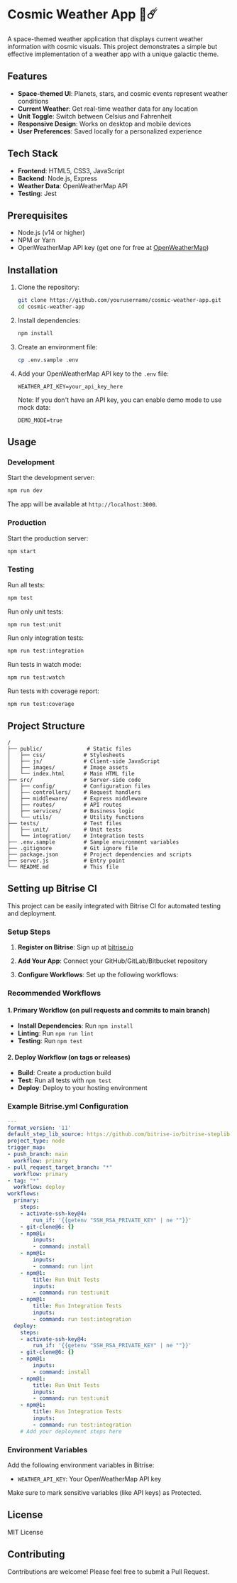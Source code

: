 # Cosmic Weather App 🌌☄️

A space-themed weather application that displays current weather information with cosmic visuals. This project demonstrates a simple but effective implementation of a weather app with a unique galactic theme.

## Features

- **Space-themed UI**: Planets, stars, and cosmic events represent weather conditions
- **Current Weather**: Get real-time weather data for any location
- **Unit Toggle**: Switch between Celsius and Fahrenheit
- **Responsive Design**: Works on desktop and mobile devices
- **User Preferences**: Saved locally for a personalized experience

## Tech Stack

- **Frontend**: HTML5, CSS3, JavaScript
- **Backend**: Node.js, Express
- **Weather Data**: OpenWeatherMap API
- **Testing**: Jest

## Prerequisites

- Node.js (v14 or higher)
- NPM or Yarn
- OpenWeatherMap API key (get one for free at [OpenWeatherMap](https://openweathermap.org/api))

## Installation

1. Clone the repository:
   ```bash
   git clone https://github.com/yourusername/cosmic-weather-app.git
   cd cosmic-weather-app
   ```

2. Install dependencies:
   ```bash
   npm install
   ```

3. Create an environment file:
   ```bash
   cp .env.sample .env
   ```

4. Add your OpenWeatherMap API key to the `.env` file:
   ```
   WEATHER_API_KEY=your_api_key_here
   ```

   Note: If you don't have an API key, you can enable demo mode to use mock data:
   ```
   DEMO_MODE=true
   ```

## Usage

### Development

Start the development server:

```bash
npm run dev
```

The app will be available at `http://localhost:3000`.

### Production

Start the production server:

```bash
npm start
```

### Testing

Run all tests:

```bash
npm test
```

Run only unit tests:

```bash
npm run test:unit
```

Run only integration tests:

```bash
npm run test:integration
```

Run tests in watch mode:

```bash
npm run test:watch
```

Run tests with coverage report:

```bash
npm run test:coverage
```

## Project Structure

```
/
├── public/              # Static files
│   ├── css/            # Stylesheets
│   ├── js/             # Client-side JavaScript
│   ├── images/         # Image assets
│   └── index.html      # Main HTML file
├── src/                # Server-side code
│   ├── config/         # Configuration files
│   ├── controllers/    # Request handlers
│   ├── middleware/     # Express middleware
│   ├── routes/         # API routes
│   ├── services/       # Business logic
│   └── utils/          # Utility functions
├── tests/              # Test files
│   ├── unit/           # Unit tests
│   └── integration/    # Integration tests
├── .env.sample         # Sample environment variables
├── .gitignore          # Git ignore file
├── package.json        # Project dependencies and scripts
├── server.js           # Entry point
└── README.md           # This file
```

## Setting up Bitrise CI

This project can be easily integrated with Bitrise CI for automated testing and deployment.

### Setup Steps

1. **Register on Bitrise**: Sign up at [bitrise.io](https://bitrise.io)

2. **Add Your App**: Connect your GitHub/GitLab/Bitbucket repository

3. **Configure Workflows**: Set up the following workflows:

### Recommended Workflows

#### 1. Primary Workflow (on pull requests and commits to main branch)

- **Install Dependencies**: Run `npm install`
- **Linting**: Run `npm run lint`
- **Testing**: Run `npm test`

#### 2. Deploy Workflow (on tags or releases)

- **Build**: Create a production build
- **Test**: Run all tests with `npm test`
- **Deploy**: Deploy to your hosting environment

### Example Bitrise.yml Configuration

```yaml
---
format_version: '11'
default_step_lib_source: https://github.com/bitrise-io/bitrise-steplib.git
project_type: node
trigger_map:
- push_branch: main
  workflow: primary
- pull_request_target_branch: "*"
  workflow: primary
- tag: "*"
  workflow: deploy
workflows:
  primary:
    steps:
    - activate-ssh-key@4:
        run_if: '{{getenv "SSH_RSA_PRIVATE_KEY" | ne ""}}'
    - git-clone@6: {}
    - npm@1:
        inputs:
        - command: install
    - npm@1:
        inputs:
        - command: run lint
    - npm@1:
        title: Run Unit Tests
        inputs:
        - command: run test:unit
    - npm@1:
        title: Run Integration Tests
        inputs:
        - command: run test:integration
  deploy:
    steps:
    - activate-ssh-key@4:
        run_if: '{{getenv "SSH_RSA_PRIVATE_KEY" | ne ""}}'
    - git-clone@6: {}
    - npm@1:
        inputs:
        - command: install
    - npm@1:
        title: Run Unit Tests
        inputs:
        - command: run test:unit
    - npm@1:
        title: Run Integration Tests
        inputs:
        - command: run test:integration
    # Add your deployment steps here
```

### Environment Variables

Add the following environment variables in Bitrise:

- `WEATHER_API_KEY`: Your OpenWeatherMap API key

Make sure to mark sensitive variables (like API keys) as Protected.

## License

MIT License

## Contributing

Contributions are welcome! Please feel free to submit a Pull Request.
